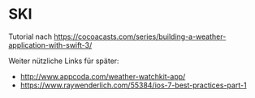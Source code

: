 # SKI

Tutorial nach https://cocoacasts.com/series/building-a-weather-application-with-swift-3/

Weiter nützliche Links für später:
- http://www.appcoda.com/weather-watchkit-app/
- https://www.raywenderlich.com/55384/ios-7-best-practices-part-1
